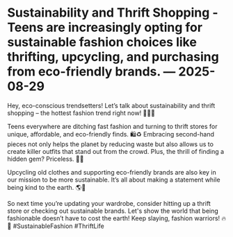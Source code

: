 # Sustainability and Thrift Shopping - Teens are increasingly opting for sustainable fashion choices like thrifting, upcycling, and purchasing from eco-friendly brands. — 2025-08-29

Hey, eco-conscious trendsetters! Let’s talk about sustainability and thrift shopping – the hottest fashion trend right now! 💁‍♀️🌿

Teens everywhere are ditching fast fashion and turning to thrift stores for unique, affordable, and eco-friendly finds. 🛍️♻️ Embracing second-hand pieces not only helps the planet by reducing waste but also allows us to create killer outfits that stand out from the crowd. Plus, the thrill of finding a hidden gem? Priceless. 👗✨

Upcycling old clothes and supporting eco-friendly brands are also key in our mission to be more sustainable. It’s all about making a statement while being kind to the earth. 🌎💚

So next time you’re updating your wardrobe, consider hitting up a thrift store or checking out sustainable brands. Let's show the world that being fashionable doesn’t have to cost the earth! Keep slaying, fashion warriors! 🔥💃 #SustainableFashion #ThriftLife